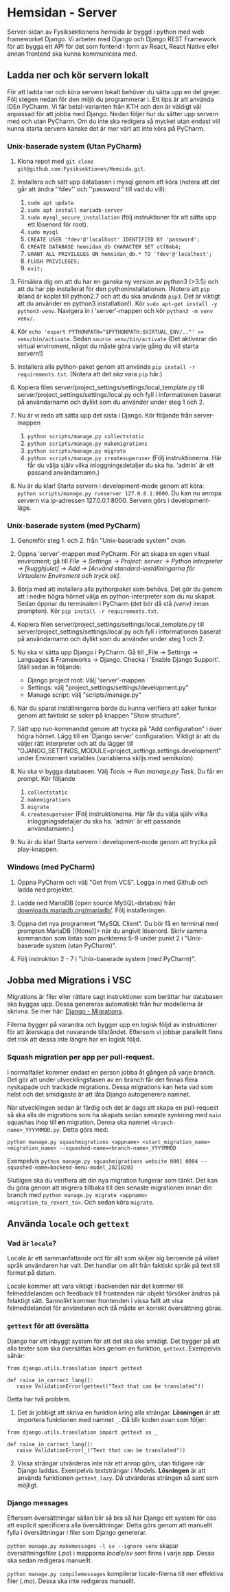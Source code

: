 # Hemsidan - Server

Server-sidan av Fysiksektionens hemsida är byggd i python med web frameworket Django. Vi arbeter med Django och Django REST Framework för att bygga ett API för det som fontend i form av React, React Native eller annan frontend ska kunna kommunicera med.

## Ladda ner och kör servern lokalt
För att ladda ner och köra servern lokalt behöver du sätta upp en del grejer. Följ stegen nedan för den miljö du programmerar i. Ett tips är att använda IDEn PyCharm. Vi får betal-varianten från KTH och den är väldigt väl anpassad för att jobba med Django. Nedan följer hur du sätter upp servern med och utan PyCharm. Om du inte ska redigera så mycket utan endast vill kunna starta servern kanske det är mer värt att inte köra på PyCharm.

### Unix-baserade system (Utan PyCharm)
1. Klona repot med ```git clone git@github.com:Fysiksektionen/Hemsida.git```.

1. Installera och sätt upp databasen i mysql genom att köra (notera att det går att ändra ''fdev'' och ''password'' till vad du vill):
    1. ```sudo apt update```
    1. ```sudo apt install mariadb-server```
    1. ```sudo mysql_secure_installation``` (följ instruktioner för att sätta upp ett lösenord för root).
    1. ```sudo mysql```
    1. ```CREATE USER 'fdev'@'localhost' IDENTIFIED BY 'password';```
    1. ```CREATE DATABASE hemsidan_db CHARACTER SET utf8mb4;```
    1. ```GRANT ALL PRIVILEGES ON hemsidan_db.* TO 'fdev'@'localhost';```
    1. ```FLUSH PRIVILEGES;```
    1. ```exit;```

1. Försäkra dig om att du har en ganska ny version av python3 (>3.5) och att du har pip installerat för den pythoninstallationen. (Notera att ```pip``` ibland är koplat till python2.7 och att du ska använda ```pip3```. Det är viktigt att du använder en python3 installation!). Kör ```sudo apt-get install -y python3-venv```. Navigera in i 'server'-mappen och kör ```python3 -m venv venv/```.

1. Kör ```echo 'export PYTHONPATH="$PYTHONPATH:$VIRTUAL_ENV/.."' >> venv/bin/activate```. Sedan ```source venv/bin/activate``` (Det aktiverar din virtual enviroment, något du måste göra varje gång du vill starta servern!)

1. Installera alla python-paket genom att använda ```pip install -r requirements.txt```. (Notera att det _ska_ vara ```pip``` här.)

1. Kopiera filen server/project_settings/settings/local_template.py till server/project_settings/settings/local.py och fyll i informationen baserat på användarnamn och dylikt som du använder under steg 1 och 2.
   
1. Nu är vi redo att sätta upp det sista i Django. Kör följande från server-mappen
    1. ```python scripts/manage.py collectstatic```
    2. ```python scripts/manage.py makemigrations```
    3. ```python scripts/manage.py migrate```
    4. ```python scripts/manage.py createsuperuser``` (Följ instruktionerna. Här får du välja själv vilka inloggningsdetaljer du ska ha. 'admin' är ett passand användarnamn.)

1. Nu är du klar! Starta servern i development-mode genom att köra: ```python scripts/manage.py runserver 127.0.0.1:8000```. Du kan nu anropa servern via ip-adressen 127.0.0.1:8000. Servern görs i development-läge.

### Unix-baserade system (med PyCharm)
1. Genomför steg 1. och 2. från "Unix-baserade system" ovan.

1. Öppna 'server'-mappen med PyCharm. För att skapa en egen vitual enviroment; gå till _File -> Settings -> Project: server -> Python interpreter -> \[kugghjulet\] -> Add -> \[Använd standard-inställningarna för Virtualenv Enviroment och tryck ok\]_.

1. Börja med att installera alla pythonpaket som behövs. Det gör du genom att i nedre högra hörnet välja en python-interpreter som du nu skapat. Sedan öppnar du terminalen i PyCharm (det bör då stå _(venv)_ innan prompten). Kör ```pip install -r requirements.txt```.

1. Kopiera filen server/project_settings/settings/local_template.py till server/project_settings/settings/local.py och fyll i informationen baserat på användarnamn och dylikt som du använder under steg 1 och 2.

1. Nu ska vi sätta upp Django i PyCharm. Gå till _File -> Settings -> Languages & Frameworks -> Django. Checka i 'Enable Django Support'. Ställ sedan in följande:
   - Django project root: Välj 'server'-mappen
   - Settings: välj "project_settings/settings/development.py"
   - Manage script: välj "scripts/manage.py"
   
1. När du sparat inställningarna borde du kunna verifiera att saker funkar genom att faktiskt se saker på knappen "Show structure".

1. Sätt upp run-kommandot genom att trycka på "Add configuration" i över högra hörnet. Lägg till en 'Django server' configuration. Viktigt är att du väljer rätt interpreter och att du lägger till "DJANGO_SETTINGS_MODULE=project_settings.settings.development" under Enviroment variables (variablerna skiljs med semikolon).

1. Nu ska vi bygga databasen. Välj _Tools -> Run manage.py Task_. Du får en prompt. Kör följande 
    1. ```collectstatic```
    1. ```makemigrations```
    1. ```migrate```
    1. ```createsuperuser``` (Följ instruktionerna. Här får du välja själv vilka inloggningsdetaljer du ska ha. 'admin' är ett passande användarnamn.)

1. Nu är du klar! Starta servern i development-mode genom att trycka på play-knappen.

### Windows (med PyCharm)
1. Öppna PyCharm och välj "Get from VCS". Logga in med Github och ladda ned projektet.

1. Ladda ned MariaDB (open source MySQL-databas) från [downloads.mariadb.org/mariadb/](https://downloads.mariadb.org/mariadb/). Följ installeringen.

1. Öppna det nya programmet "MySQL Client". Du bör få en terminal med prompten MariaDB [(None)]> när du angivit lösenord. Skriv samma kommandon som listas som punkterna 5-9 under punkt 2 i "Unix-baserade system (utan PyCharm)".

1. Följ instruktion 2 - 7 i "Unix-baserade system (med PyCharm)".


## Jobba med Migrations i VSC
Migrations är filer eller rättare sagt instruktioner som berättar hur databasen ska byggas upp. Dessa genereras automatiskt från hur modellerna är skrivna. Se mer här: [Django - Migrations](https://docs.djangoproject.com/en/dev/topics/migrations).

Filerna bygger på varandra och bygger upp en logisk följd av instruktioner för att återskapa det nuvarande tillståndet. Eftersom vi jobbar parallellt finns det risk att dessa inte längre har en logisk följd.

### Squash migration per app per pull-request.
I normalfallet kommer endast en person jobba åt gången på varje branch. Det gör att under utvecklingsfasen av en branch får det finnas flera nyskapade och trackade migrations. Dessa migrations kan heta vad som helst och det smidigaste är att låta Django autogenerera namnet.

När utvecklingen sedan är färdig och det är dags att skapa en pull-request så ska alla de migrations som ha skapats sedan senaste synkning med `main` squashas ihop till **en** migration. Denna ska namnet `<branch-name>_YYYYMMDD.py`. Detta görs med:

```
python manage.py squashmigrations <appname> <start_migration_name> <migration_name> --squashed-name=<branch-name>_YYYYMMDD
```
Exempelvis `python manage.py squashmigrations website 0001 0004 --squashed-name=backend-menu-model_20210203` 

Slutligen ska du verifiera att din nya migration fungerar som tänkt. Det kan du göra genom att migrera tillbaka till den senaste migrationen innan din branch med `python manage.py migrate <appname> <migration_to_revert_to>`. Och sedan köra `migrate`.


## Använda `locale` och `gettext`

### Vad är `locale`?
Locale är ett sammanfattande ord för allt som skiljer sig beroende på vilket språk användaren har valt. Det handlar om allt från faktiskt språk på text till format på datum.

Locale kommer att vara viktigt i backenden när det kommer till felmeddelanden och feedback till frontenden när objekt försöker ändras på felaktigt sätt. Sannolikt kommer frontenden i vissa fallt att visa felmeddelandet för användaren och då måste en korrekt översättning göras.

### `gettext` för att översätta
Django har ett inbyggt system för att det ska ske smidigt. Det bygger på att alla texter som ska översättas körs genom en funktion, `gettext`. Exempelvis såhär:

```
from django.utils.translation import gettext

def raise_in_correct_lang():
   raise ValidationError(gettext("Text that can be translated"))
```

Detta har två problem. 

1. Det är jobbigt att skriva en funktion kring alla strängar. **Lösningen** är att importera funktionen med namnet `_`. Då blir koden ovan som följer:
   
```
from django.utils.translation import gettext as _

def raise_in_correct_lang():
   raise ValidationError(_("Text that can be translated"))
```

2. Vissa strängar utvärderas inte när ett anrop görs, utan tidigare när Django laddas. Exempelvis textsträngar i Models. **Lösningen** är att använda funktionen `gettext_lazy`. Då utvärderas strängen så sent som möjligt.
   
### Django messages
Eftersom översättningar sällan blir så bra så har Django ett system för oss att explicit specificera alla översättningar. Detta görs genom att manuellt fylla i översättningar i filer som Django genererar.

`python manage.py makemessages -l sv --ignore venv` skapar översättningsfiler (*.po*) i mapparna *locale/sv* som finns i varje app. Dessa ska sedan redigeras manuellt.

`python manage.py compilemessages` kompilerar locale-filerna till mer effektiva filer (*.mo*). Dessa ska inte redigeras manuellt.


